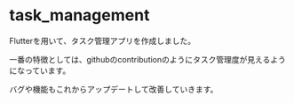 # task_management

Flutterを用いて、タスク管理アプリを作成しました。

一番の特徴としては、githubのcontributionのようにタスク管理度が見えるようになっています。

バグや機能もこれからアップデートして改善していきます。
